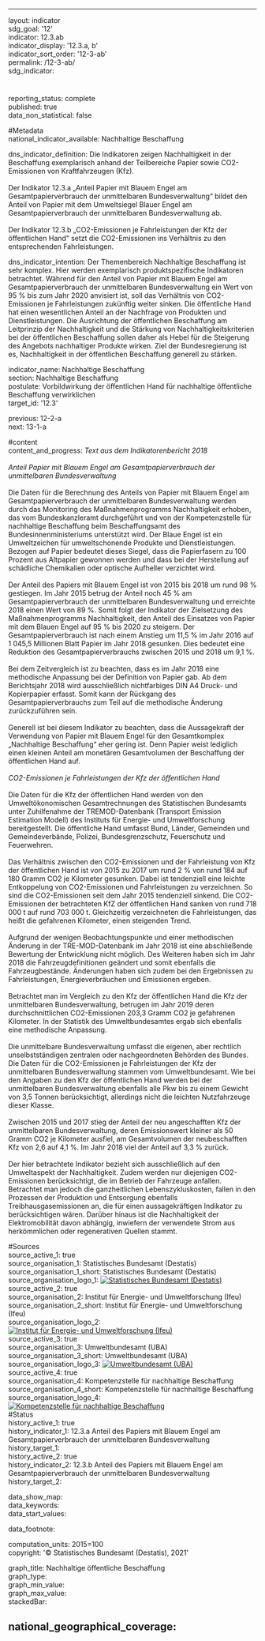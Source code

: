 ---

layout: indicator    
sdg_goal: '12'    
indicator: 12.3.ab    
indicator_display: '12.3.a, b'    
indicator_sort_order: '12-3-ab'    
permalink: /12-3-ab/    
sdg_indicator:     

#    
reporting_status: complete    
published: true    
data_non_statistical: false    


#Metadata    
national_indicator_available: Nachhaltige Beschaffung    
    
dns_indicator_definition: Die Indikatoren zeigen Nachhaltigkeit in der Beschaffung exemplarisch anhand der Teilbereiche Papier sowie CO2-Emissionen von Kraftfahrzeugen (Kfz).<br><br>Der Indikator 12.3.a „Anteil Papier mit Blauem Engel am Gesamtpapierverbrauch der unmittelbaren Bundesverwaltung“ bildet den Anteil von Papier mit dem Umweltsiegel Blauer Engel am Gesamtpapierverbrauch der unmittelbaren Bundesverwaltung ab.<br><br>Der Indikator 12.3.b „CO2-Emissionen je Fahrleistungen der Kfz der öffentlichen Hand“ setzt die CO2-Emissionen ins Verhältnis zu den entsprechenden Fahrleistungen.     
    
dns_indicator_intention: Der Themenbereich Nachhaltige Beschaffung ist sehr komplex. Hier werden exemplarisch produktspezifische Indikatoren betrachtet. Während für den Anteil von Papier mit Blauem Engel am Gesamtpapierverbrauch der unmittelbaren Bundesverwaltung ein Wert von 95 % bis zum Jahr 2020 anvisiert ist, soll das Verhältnis von CO2-Emissionen je Fahrleistungen zukünftig weiter sinken. Die öffentliche Hand hat einen wesentlichen Anteil an der Nachfrage von Produkten und Dienstleistungen. Die Ausrichtung der öffentlichen Beschaffung am Leitprinzip der Nachhaltigkeit und die Stärkung von Nachhaltigkeitskriterien bei der öffentlichen Beschaffung sollen daher als Hebel für die Steigerung des Angebots nachhaltiger Produkte wirken. Ziel der Bundesregierung ist es, Nachhaltigkeit in der öffentlichen Beschaffung generell zu stärken.    
    
indicator_name: Nachhaltige Beschaffung    
section: Nachhaltige Beschaffung    
postulate: Vorbildwirkung der öffentlichen Hand für nachhaltige öffentliche Beschaffung verwirklichen    
target_id: '12.3'    
    
previous: 12-2-a    
next: 13-1-a    
    
#content    
content_and_progress: <i> Text aus dem Indikatorenbericht 2018</i><br><br><i>Anteil Papier mit Blauem Engel am Gesamtpapierverbrauch der unmittelbaren Bundesverwaltung</i><br><br>Die Daten für die Berechnung des Anteils von Papier mit Blauem Engel am Gesamtpapierverbrauch der unmittelbaren Bundesverwaltung werden durch das Monitoring des Maßnahmenprogramms Nachhaltigkeit erhoben, das vom Bundeskanzleramt durchgeführt und von der Kompetenzstelle für nachhaltige Beschaffung beim Beschaffungsamt des Bundesinnenministeriums unterstützt wird. Der Blaue Engel ist ein Umweltzeichen für umweltschonende Produkte und Dienstleistungen. Bezogen auf Papier bedeutet dieses Siegel, dass die Papierfasern zu 100 Prozent aus Altpapier gewonnen werden und dass bei der Herstellung auf schädliche Chemikalien oder optische Aufheller verzichtet wird.<br><br>Der Anteil des Papiers mit Blauem Engel ist von 2015 bis 2018 um rund 98 % gestiegen. Im Jahr 2015 betrug der Anteil noch 45 % am Gesamtpapierverbrauch der unmittelbaren Bundesverwaltung und erreichte 2018 einen Wert von 89 %. Somit folgt der Indikator der Zielsetzung des Maßnahmenprogramms Nachhaltigkeit, den Anteil des Einsatzes von Papier mit dem Blauen Engel auf 95 % bis 2020 zu steigern. Der Gesamtpapierverbrauch ist nach einem Anstieg um 11,5 % im Jahr 2016 auf 1 045,5 Millionen Blatt Papier im Jahr 2018 gesunken. Dies bedeutet eine Reduktion des Gesamtpapierverbrauchs zwischen 2015 und 2018 um 9,1 %.<br><br>Bei dem Zeitvergleich ist zu beachten, dass es im Jahr 2018 eine methodische Anpassung bei der Definition von Papier gab. Ab dem Berichtsjahr 2018 wird ausschließlich nichtfarbiges DIN A4 Druck- und Kopierpapier erfasst. Somit kann der Rückgang des Gesamtpapierverbrauchs zum Teil auf die methodische Änderung zurückzuführen sein.<br><br>Generell ist bei diesem Indikator zu beachten, dass die Aussagekraft der Verwendung von Papier mit Blauem Engel für den Gesamtkomplex „Nachhaltige Beschaffung“ eher gering ist. Denn Papier weist lediglich einen kleinen Anteil am monetären Gesamtvolumen der Beschaffung der öffentlichen Hand auf.<br><br><i>CO2-Emissionen je Fahrleistungen der Kfz der öffentlichen Hand</i><br><br>Die Daten für die Kfz der öffentlichen Hand werden von den Umweltökonomischen Gesamtrechnungen des Statistischen Bundesamts unter Zuhilfenahme der TREMOD-Datenbank (Transport Emission Estimation Modell) des Instituts für Energie- und Umweltforschung bereitgestellt. Die öffentliche Hand umfasst Bund, Länder, Gemeinden und Gemeindeverbände, Polizei, Bundesgrenzschutz, Feuerschutz und Feuerwehren.<br><br>Das Verhältnis zwischen den CO2-Emissionen und der Fahrleistung von Kfz der öffentlichen Hand ist von 2015 zu 2017 um rund 2 % von rund 184 auf 180 Gramm CO2 je Kilometer gesunken. Dabei ist tendenziell eine leichte Entkoppelung von CO2-Emissionen und Fahrleistungen zu verzeichnen. So sind die CO2-Emissionen seit dem Jahr 2015 tendenziell sinkend. Die CO2-Emissionen der betrachteten KfZ der öffentlichen Hand sanken von rund 718 000 t auf rund 703 000 t. Gleichzeitig verzeichneten die Fahrleistungen, das heißt die gefahrenen Kilometer, einen steigenden Trend.<br><br>Aufgrund der wenigen Beobachtungspunkte und einer methodischen Änderung in der TRE-MOD-Datenbank im Jahr 2018 ist eine abschließende Bewertung der Entwicklung nicht möglich. Des Weiteren haben sich im Jahr 2018 die Fahrzeugdefinitionen geändert und somit ebenfalls die Fahrzeugbestände. Änderungen haben sich zudem bei den Ergebnissen zu Fahrleistungen, Energieverbräuchen und Emissionen ergeben.<br><br>Betrachtet man im Vergleich zu den Kfz der öffentlichen Hand die Kfz der unmittelbaren Bundesverwaltung, betrugen im Jahr 2019 deren durchschnittlichen CO2-Emissionen 203,3 Gramm CO2 je gefahrenen Kilometer. In der Statistik des Umweltbundesamtes ergab sich ebenfalls eine methodische Anpassung.<br><br>Die unmittelbare Bundesverwaltung umfasst die eigenen, aber rechtlich unselbstständigen zentralen oder nachgeordneten Behörden des Bundes. Die Daten für die CO2-Emissionen je Fahrleistungen der Kfz der unmittelbaren Bundesverwaltung stammen vom Umweltbundesamt. Wie bei den Angaben zu den Kfz der öffentlichen Hand werden bei der unmittelbaren Bundesverwaltung ebenfalls alle Pkw bis zu einem Gewicht von 3,5 Tonnen berücksichtigt, allerdings nicht die leichten Nutzfahrzeuge dieser Klasse.<br><br>Zwischen 2015 und 2017 stieg der Anteil der neu angeschafften Kfz der unmittelbaren Bundesverwaltung, deren Emissionswert kleiner als 50 Gramm CO2 je Kilometer ausfiel, am Gesamtvolumen der neubeschafften Kfz von 2,6 auf 4,1 %. Im Jahr 2018 viel der Anteil auf 3,3 % zurück.<br><br>Der hier betrachtete Indikator bezieht sich ausschließlich auf den Umweltaspekt der Nachhaltigkeit. Zudem werden nur diejenigen CO2-Emissionen berücksichtigt, die im Betrieb der Fahrzeuge anfallen. Betrachtet man jedoch die ganzheitlichen Lebenszykluskosten, fallen in den Prozessen der Produktion und Entsorgung ebenfalls Treibhausgasemissionen an, die für einen aussagekräftigen Indikator zu berücksichtigen wären. Darüber hinaus ist die Nachhaltigkeit der Elektromobilität davon abhängig, inwiefern der verwendete Strom aus herkömmlichen oder regenerativen Quellen stammt.    
    
#Sources    
source_active_1: true                
source_organisation_1: Statistisches Bundesamt (Destatis)                
source_organisation_1_short: Statistisches Bundesamt (Destatis)                
source_organisation_logo_1: <a href="https://www.destatis.de/DE/Home/_inhalt.html"><img src="https://g205sdgs.github.io/sdg-indicators/public/logos/destatis.png" alt=" Statistisches Bundesamt (Destatis)" title="Klicken Sie hier um zu der Homepage der Organisation zu gelangen" /></a>                
source_active_2: true                
source_organisation_2: Institut für Energie- und Umweltforschung (Ifeu)                
source_organisation_2_short: Institut für Energie- und Umweltforschung (Ifeu)                
source_organisation_logo_2: <a href="https://www.ifeu.de/"><img src="https://g205sdgs.github.io/sdg-indicators/public/logos/ifeu.png" alt=" Institut für Energie- und Umweltforschung (Ifeu)" title="Klicken Sie hier um zu der Homepage der Organisation zu gelangen" /></a>                
source_active_3: true                
source_organisation_3: Umweltbundesamt (UBA)                
source_organisation_3_short: Umweltbundesamt (UBA)                
source_organisation_logo_3: <a href="https://www.umweltbundesamt.de/"><img src="https://g205sdgs.github.io/sdg-indicators/public/logos/uba.png" alt=" Umweltbundesamt (UBA)" title="Klicken Sie hier um zu der Homepage der Organisation zu gelangen" /></a>                
source_active_4: true                
source_organisation_4: Kompetenzstelle für nachhaltige Beschaffung                
source_organisation_4_short: Kompetenzstelle für nachhaltige Beschaffung                
source_organisation_logo_4: <a href="http://www.nachhaltige-beschaffung.info/DE/Home/home_node.html"><img src="https://g205sdgs.github.io/sdg-indicators/public/logos/knb.png" alt=" Kompetenzstelle für nachhaltige Beschaffung" title="Klicken Sie hier um zu der Homepage der Organisation zu gelangen" /></a>                    
#Status    
history_active_1: true                
history_indicator_1: 12.3.a Anteil des Papiers mit Blauem Engel am Gesamtpapierverbrauch der unmittelbaren Bundesverwaltung                
history_target_1:  
history_active_2: true                
history_indicator_2: 12.3.b Anteil des Papiers mit Blauem Engel am Gesamtpapierverbrauch der unmittelbaren Bundesverwaltung                
history_target_2:      

data_show_map:     
data_keywords:    
data_start_values:     
    
data_footnote:     
    
computation_units: 2015=100    
copyright: '&copy; Statistisches Bundesamt (Destatis), 2021'
    
graph_title: Nachhaltige öffentliche Beschaffung    
graph_type:     
graph_min_value:     
graph_max_value:     
stackedBar:    

national_geographical_coverage:     
---    